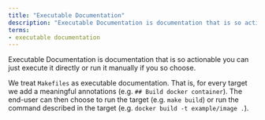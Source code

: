 ```yaml
---
title: "Executable Documentation"
description: "Executable Documentation is documentation that is so actionable you can just execute it directly or run it manually if you so choose."
terms:
- executable documentation
---
```


Executable Documentation is documentation that is so actionable you can just execute it directly or run it manually if you so choose.

We treat `Makefiles` as executable documentation. That is, for every target we add a meaningful annotations (e.g. `## Build docker container`). The end-user can then choose to run the target (e.g. `make build`) or run the command described in the target (e.g. `docker build -t example/image .`).
